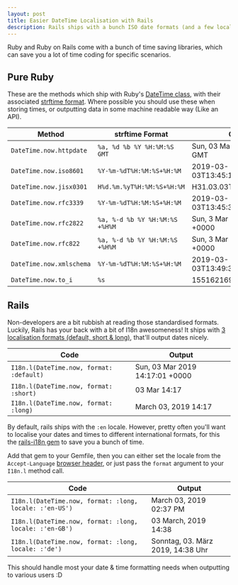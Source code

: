```yaml
---
layout: post
title: Easier DateTime Localisation with Rails 
description: Rails ships with a bunch ISO date formats (and a few localised ones), here is how to use them
---
```


Ruby and Ruby on Rails come with a bunch of time saving libraries, which can save you a lot of time coding for specific scenarios.

## Pure Ruby

These are the methods which ship with Ruby's [DateTime class](https://ruby-doc.org/stdlib-2.6.1/libdoc/date/rdoc/DateTime.html), with their associated [strftime format](http://strftimer.com/). Where possible you should use these when storing times, or outputting data in some machine readable way (Like an API).

| Method                   | strftime Format                | Output                         |
|--------------------------|--------------------------------|--------------------------------|
| `DateTime.now.httpdate`  | `%a, %d %b %Y %H:%M:%S GMT   ` | Sun, 03 Mar 2019 13:45:03 GMT  |
| `DateTime.now.iso8601`   | `%Y-%m-%dT%H:%M:%S+%H:%M`      | 2019-03-03T13:45:17+00:00      |
| `DateTime.now.jisx0301`  | `H%d.%m.%yT%H:%M:%S+%H:%M`     | H31.03.03T13:45:26+00:00       |
| `DateTime.now.rfc3339`   | `%Y-%m-%dT%H:%M:%S+%H:%M`      | 2019-03-03T13:45:37+00:00      |
| `DateTime.now.rfc2822`   | `%a, %-d %b %Y %H:%M:%S +%H%M` | Sun, 3 Mar 2019 13:45:48 +0000 |
| `DateTime.now.rfc822`    | `%a, %-d %b %Y %H:%M:%S +%H%M` | Sun, 3 Mar 2019 13:45:58 +0000 |
| `DateTime.now.xmlschema` | `%Y-%m-%dT%H:%M:%S+%H:%M`      | 2019-03-03T13:49:32+00:00      |
| `DateTime.now.to_i`      | `%s`                           | 1551621698                     |

## Rails

Non-developers are a bit rubbish at reading those standardised formats. Luckily, Rails has your back with a bit of I18n awesomeness! It ships with [3 localisation formats (default, short & long)](https://github.com/rails/rails/blob/b2eb1d1c55a59fee1e6c4cba7030d8ceb524267c/activesupport/lib/active_support/locale/en.yml#L3), that'll output dates nicely.

| Code   |  Output |
|----------|--------|
| `I18n.l(DateTime.now, format: :default)` | Sun, 03 Mar 2019 14:17:01 +0000 |
| `I18n.l(DateTime.now, format: :short)` | 03 Mar 14:17 |
| `I18n.l(DateTime.now, format: :long)` | March 03, 2019 14:17 |

By default, rails ships with the `:en` locale. However, pretty often you'll want to localise your dates and times to different international formats, for this the [rails-i18n gem](https://github.com/svenfuchs/rails-i18n) to save you a bunch of time.

Add that gem to your Gemfile, then you can either set the locale from the `Accept-Language` [browser header](https://guides.rubyonrails.org/i18n.html#choosing-an-implied-locale), or just pass the `format` argument to your `I18n.l` method call.

| Code   |  Output |
|----------|--------|
| `I18n.l(DateTime.now, format: :long, locale: :'en-US')` | March 03, 2019 02:37 PM |
| `I18n.l(DateTime.now, format: :long, locale: :'en-GB')` | 03 March, 2019 14:38 |
| `I18n.l(DateTime.now, format: :long, locale: :'de')` | Sonntag, 03. März 2019, 14:38 Uhr |

This should handle most your date & time formatting needs when outputting to various users :D
